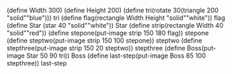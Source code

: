 (define Width 300)
(define Height 200)
(define tri(rotate 30(triangle 200 "solid""blue")))
tri
(define flag(rectangle Width Height "solid""white"))
flag
(define Star (star 40 "solid""white"))
Star
(define strip(rectangle Width 40 "solid""red"))
(define stepone(put-image strip 150 180 flag))
stepone
(define steptwo(put-image strip 150 100 stepone))
steptwo
(define stepthree(put-image strip 150 20 steptwo))
stepthree
(define Boss(put-image Star 50 90 tri))
Boss
(define last-step(put-image Boss 85 100 stepthree))
last-step
